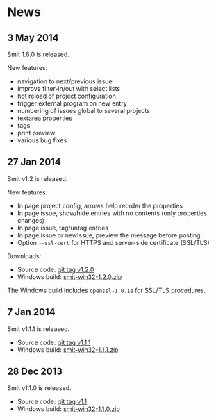 # News

## 3 May 2014

Smit 1.6.0 is released.

New features:

- navigation to next/previous issue
- improve filter-in/out with select lists
- hot reload of project configuration
- trigger external program on new entry
- numbering of issues global to several projects
- textarea properties
- tags
- print preview
- various bug fixes


## 27 Jan 2014

Smit v1.2 is released.

New features:

- In page project config, arrows help reorder the properties
- In page issue, show/hide entries with no contents (only properties changes)
- In page issue, tag/untag entries
- In page issue or newIssue, preview the message before posting
- Option `--ssl-cert` for HTTPS and server-side certificate (SSL/TLS)


Downloads:

- Source code: [git tag v1.2.0](https://github.com/goeb/smit/tree/v1.2.0)
- Windows build: [smit-win32-1.2.0.zip](downloads/smit-win32-1.2.0.zip)

The Windows build includes `openssl-1.0.1e` for SSL/TLS procedures.

## 7 Jan 2014

Smit v1.1.1 is released.

- Source code: [git tag v1.1.1](https://github.com/goeb/smit/tree/v1.1.1)
- Windows build: [smit-win32-1.1.1.zip](downloads/smit-win32-1.1.1.zip)

## 28 Dec 2013

Smit v1.1.0 is released.

- Source code: [git tag v1.1](https://github.com/goeb/smit/tree/v1.1)
- Windows build: [smit-win32-1.1.0.zip](downloads/smit-win32-1.1.0.zip)
